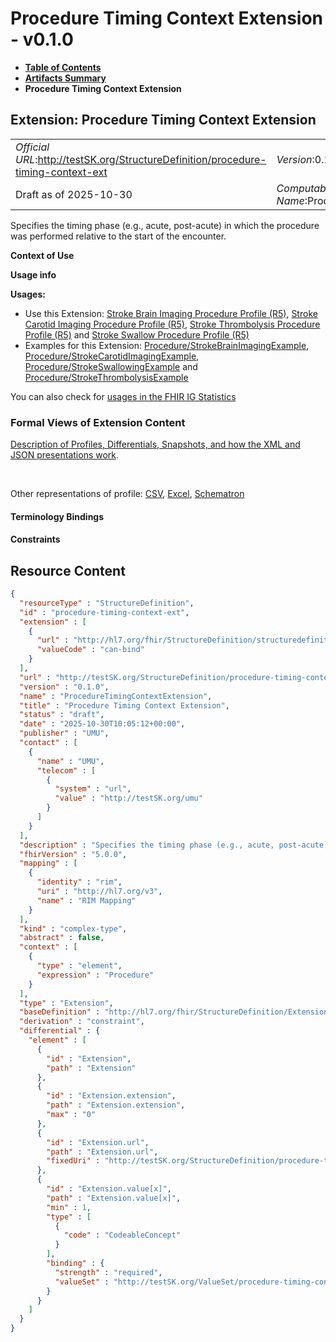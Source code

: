 # Procedure Timing Context Extension - v0.1.0

* [**Table of Contents**](toc.md)
* [**Artifacts Summary**](artifacts.md)
* **Procedure Timing Context Extension**

## Extension: Procedure Timing Context Extension 

| | |
| :--- | :--- |
| *Official URL*:http://testSK.org/StructureDefinition/procedure-timing-context-ext | *Version*:0.1.0 |
| Draft as of 2025-10-30 | *Computable Name*:ProcedureTimingContextExtension |

Specifies the timing phase (e.g., acute, post-acute) in which the procedure was performed relative to the start of the encounter.

**Context of Use**

**Usage info**

**Usages:**

* Use this Extension: [Stroke Brain Imaging Procedure Profile (R5)](StructureDefinition-stroke-brain-imaging-procedure-profile.md), [Stroke Carotid Imaging Procedure Profile (R5)](StructureDefinition-stroke-carotid-imaging-procedure-profile.md), [Stroke Thrombolysis Procedure Profile (R5)](StructureDefinition-stroke-mechanical-procedure-profile.md) and [Stroke Swallow Procedure Profile (R5)](StructureDefinition-stroke-swallow-procedure-profile.md)
* Examples for this Extension: [Procedure/StrokeBrainImagingExample](Procedure-StrokeBrainImagingExample.md), [Procedure/StrokeCarotidImagingExample](Procedure-StrokeCarotidImagingExample.md), [Procedure/StrokeSwallowingExample](Procedure-StrokeSwallowingExample.md) and [Procedure/StrokeThrombolysisExample](Procedure-StrokeThrombolysisExample.md)

You can also check for [usages in the FHIR IG Statistics](https://packages2.fhir.org/xig/SKtestIG|current/StructureDefinition/procedure-timing-context-ext)

### Formal Views of Extension Content

 [Description of Profiles, Differentials, Snapshots, and how the XML and JSON presentations work](http://build.fhir.org/ig/FHIR/ig-guidance/readingIgs.html#structure-definitions). 

 

Other representations of profile: [CSV](StructureDefinition-procedure-timing-context-ext.csv), [Excel](StructureDefinition-procedure-timing-context-ext.xlsx), [Schematron](StructureDefinition-procedure-timing-context-ext.sch) 

#### Terminology Bindings

#### Constraints



## Resource Content

```json
{
  "resourceType" : "StructureDefinition",
  "id" : "procedure-timing-context-ext",
  "extension" : [
    {
      "url" : "http://hl7.org/fhir/StructureDefinition/structuredefinition-type-characteristics",
      "valueCode" : "can-bind"
    }
  ],
  "url" : "http://testSK.org/StructureDefinition/procedure-timing-context-ext",
  "version" : "0.1.0",
  "name" : "ProcedureTimingContextExtension",
  "title" : "Procedure Timing Context Extension",
  "status" : "draft",
  "date" : "2025-10-30T10:05:12+00:00",
  "publisher" : "UMU",
  "contact" : [
    {
      "name" : "UMU",
      "telecom" : [
        {
          "system" : "url",
          "value" : "http://testSK.org/umu"
        }
      ]
    }
  ],
  "description" : "Specifies the timing phase (e.g., acute, post-acute) in which the procedure was performed relative to the start of the encounter.",
  "fhirVersion" : "5.0.0",
  "mapping" : [
    {
      "identity" : "rim",
      "uri" : "http://hl7.org/v3",
      "name" : "RIM Mapping"
    }
  ],
  "kind" : "complex-type",
  "abstract" : false,
  "context" : [
    {
      "type" : "element",
      "expression" : "Procedure"
    }
  ],
  "type" : "Extension",
  "baseDefinition" : "http://hl7.org/fhir/StructureDefinition/Extension",
  "derivation" : "constraint",
  "differential" : {
    "element" : [
      {
        "id" : "Extension",
        "path" : "Extension"
      },
      {
        "id" : "Extension.extension",
        "path" : "Extension.extension",
        "max" : "0"
      },
      {
        "id" : "Extension.url",
        "path" : "Extension.url",
        "fixedUri" : "http://testSK.org/StructureDefinition/procedure-timing-context-ext"
      },
      {
        "id" : "Extension.value[x]",
        "path" : "Extension.value[x]",
        "min" : 1,
        "type" : [
          {
            "code" : "CodeableConcept"
          }
        ],
        "binding" : {
          "strength" : "required",
          "valueSet" : "http://testSK.org/ValueSet/procedure-timing-context-vs"
        }
      }
    ]
  }
}

```
